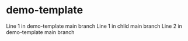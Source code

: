 # demo-template

Line 1 in demo-template main branch
Line 1 in child main branch
Line 2 in demo-template main branch
